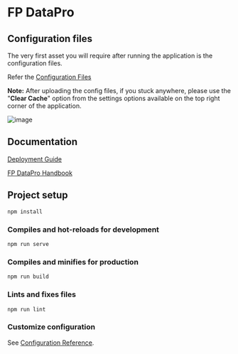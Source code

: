 # FP DataPro

## Configuration files

The very first asset you will require after running the application is the configuration files.

Refer the [Configuration Files](https://duretechnology-my.sharepoint.com/:f:/g/personal/dure_central_duretechnologies_com/EtntfF4kuplBjfUL4EjkJUQBXt3rcS7ManSDF5RARtMlOQ?e=UYWscR) 

**Note:** After uploading the config files, if you stuck anywhere, please use the "**Clear Cache**" option from the settings options available on the top right corner of the application.

![image](https://github.com/duretech/multidomain/assets/139440487/a87fe010-f334-4e7f-a7ea-ca9a9ed02f34)


## Documentation

[Deployment Guide](https://duretechnology-my.sharepoint.com/:b:/g/personal/dure_central_duretechnologies_com/EW8TcuxCsH1FgHWnATtyXlsB8_rKRovBZnaZl5i2nrbsQQ?e=G2LhGH)

[FP DataPro Handbook](https://duretechnology-my.sharepoint.com/:b:/g/personal/dure_central_duretechnologies_com/EQ5Ly-M-T7xPkJGXI_YLwVABhVeMsfFs6pOymEcrSEOIqA?e=bdtnuw)

## Project setup
```
npm install
```

### Compiles and hot-reloads for development
```
npm run serve
```

### Compiles and minifies for production
```
npm run build
```

### Lints and fixes files
```
npm run lint
```

### Customize configuration
See [Configuration Reference](https://cli.vuejs.org/config/).
